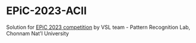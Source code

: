 # EPiC-2023-ACII
Solution for [EPiC 2023 competition](https://github.com/Emognition/EPiC-2023-competition) by VSL team - Pattern Recognition Lab, Chonnam Nat'l University
